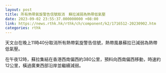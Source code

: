 ```yaml
---
layout: post
title: 所有熱帶氣旋警告信號取消　蘇拉減弱為熱帶低氣壓
date: 2023-09-02 23:55:37.000000000 +08:00
link: https://news.rthk.hk/rthk/ch/component/k2/1716512-20230902.htm
categories: rthk
---
```


天文台在晚上11時40分取消所有熱帶氣旋警告信號，熱帶風暴蘇拉已減弱為熱帶低氣壓。

在午夜12時，蘇拉集結在香港西南偏西約380公里，預料向西南偏西移動，時速約12公里，橫過廣東西部沿岸並繼續減弱。
